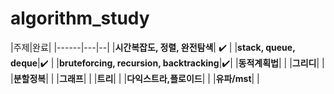 # algorithm_study
|주제|완료|
|------|---|--|
|**시간복잡도, 정렬, 완전탐색**| :heavy_check_mark: |
|**stack, queue, deque**|:heavy_check_mark: |
|**bruteforcing, recursion, backtracking**|:heavy_check_mark:|
|**동적계획법**| |
|**그리디**| |
|**분할정복**| |
|**그래프**| |
|**트리**| |
|**다익스트라,플로이드**| |
|**유파/mst**| |
